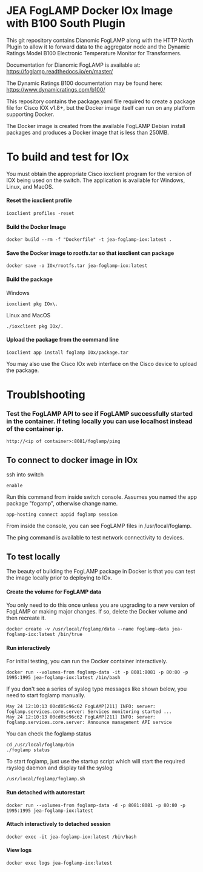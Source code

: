 
# JEA FogLAMP Docker IOx Image with B100 South Plugin

This git repository contains Dianomic FogLAMP along with the HTTP North Plugin to allow it to forward data to the aggregator node and the Dynamic Ratings Model B100 Electronic Temperature Monitor for Transformers.

Documentation for Dianomic FogLAMP is available at: 
https://foglamp.readthedocs.io/en/master/

The Dynamic Ratings B100 documentation may be found here:
https://www.dynamicratings.com/b100/

This repository contains the package.yaml file required to create a package file for Cisco IOX v1.8+, but the Docker image itself can run on any platform supporting Docker.

The Docker image is created from the available FogLAMP Debian install packages and produces a Docker image that is less than 250MB.


# To build and test for IOx
You must obtain the appropriate Cisco ioxclient program for the version of IOX being used on the switch. The application is available for Windows, Linux, and MacOS.

#### Reset the ioxclient profile
```
ioxclient profiles -reset
```


#### Build the Docker Image

```
docker build --rm -f "Dockerfile" -t jea-foglamp-iox:latest .
```

#### Save the Docker image to rootfs.tar so that ioxclient can package

```
docker save -o IOx/rootfs.tar jea-foglamp-iox:latest
```

#### Build the package

Windows
```
ioxclient pkg IOx\.
```

Linux and MacOS
```
./ioxclient pkg IOx/.
```

#### Upload the package from the command line

```
ioxclient app install foglamp IOx/package.tar
```
You may also use the Cisco IOx web interface on the Cisco device to upload the package.

# Troublshooting

### Test the FogLAMP API to see if FogLAMP successfully started in the container. If teting locally you can use localhost instead of the container ip.

```
http://<ip of container>:8081/foglamp/ping
```

## To connect to docker image in IOx
ssh into switch

```
enable
```

Run this command from inside switch console. Assumes you named the app package "fogamp", otherwise change name.
```
app-hosting connect appid foglamp session
```

From inside the console, you can see FogLAMP files in /usr/local/foglamp.

The ping command is available to test network connectivity to devices.


## To test locally

The beauty of building the FogLAMP package in Docker is that you can test the image locally prior to deploying to IOx. 

#### Create the volume for FogLAMP data
You only need to do this once unless you are upgrading to a new version of FogLAMP or making major changes. If so, delete the Docker volume and then recreate it.

```
docker create -v /usr/local/foglamp/data --name foglamp-data jea-foglamp-iox:latest /bin/true
```

#### Run interactively

For initial testing, you can run the Docker container interactively. 
```
docker run --volumes-from foglamp-data -it -p 8081:8081 -p 80:80 -p 1995:1995 jea-foglamp-iox:latest /bin/bash
```

If you don't see a series of syslog type messages like shown below, you  need to start foglamp manually.
```
May 24 12:10:13 00cd05c96c62 FogLAMP[211] INFO: server: foglamp.services.core.server: Services monitoring started ...
May 24 12:10:13 00cd05c96c62 FogLAMP[211] INFO: server: foglamp.services.core.server: Announce management API service
```

You can check the foglamp status
```
cd /usr/local/foglamp/bin
./foglamp status
```

To start foglamp, just use the startup script which will start the required
rsyslog daemon and display tail the syslog
```
/usr/local/foglamp/foglamp.sh
```

#### Run detached with autorestart


```
docker run --volumes-from foglamp-data -d -p 8081:8081 -p 80:80 -p 1995:1995 jea-foglamp-iox:latest
```



#### Attach interactively to detached session
```
docker exec -it jea-foglamp-iox:latest /bin/bash 
```
#### View logs
```
docker exec logs jea-foglamp-iox:latest
```
